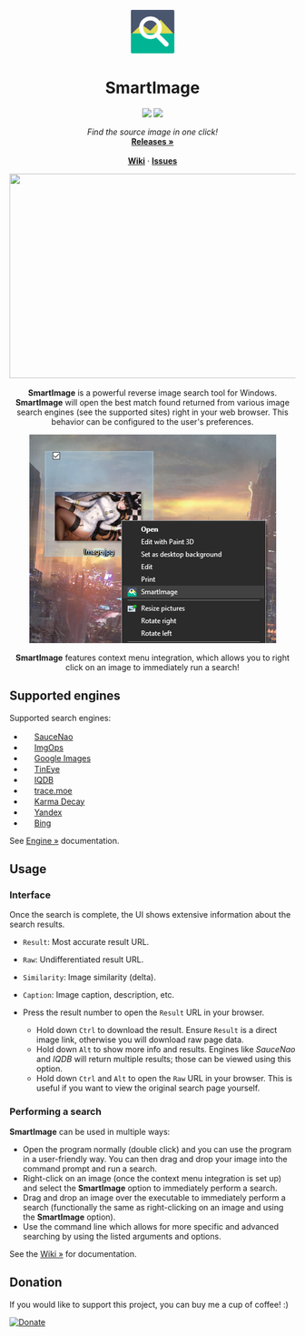 <!-- PROJECT LOGO -->
<br />
<p align="center">
  <a href="https://github.com/Decimation/SmartImage">
    <img src="SmartImage/Icon.png" alt="Logo" width="80" height="80">
  </a>

  <h1 align="center">SmartImage</h1>
  
  <p align="center">
    <a href="https://GitHub.com/Decimation/SmartImage/releases/" alt="Releases">
        <img src="https://img.shields.io/github/release/Decimation/SmartImage.svg" /></a>
    
  <a href="https://GitHub.com/Decimation/SmartImage/releases/" alt="Total Downloads">
        <img src="https://img.shields.io/github/downloads/Decimation/SmartImage/total.svg" /></a>
    
</p>

  <p align="center">
  <i>Find the source image in one click!</i>
    <br />
    <a href="https://github.com/Decimation/SmartImage/releases"><strong>Releases »</strong></a>
    <br />
    <br />
    <a href="https://github.com/Decimation/SmartImage/wiki"><strong>Wiki</strong></a>
    ·
  <a href="https://github.com/Decimation/SmartImage/issues"><strong>Issues</strong></a>
    
  </p>
</p>

<!-- ... -->

<p align="center">
  
  <img src="https://github.com/Decimation/SmartImage/raw/master/Demo.gif" width="640" height="360">
  
  <p align="center"><b>SmartImage</b> is a powerful reverse image search tool for Windows. <b>SmartImage</b> will open the best match found returned from various image search engines (see the supported sites) right in your web browser. This behavior can be configured to the user's preferences.</p>
  
  <p align="center">
  <img src="https://github.com/Decimation/SmartImage/blob/master/Context%20menu%20integration.png" width="435" height="367">
  <p align="center"><b>SmartImage</b> features context menu integration, which allows you to right click on an image to immediately run a search!</p>
  </p>
  
</p>

<!-- ... -->

## Supported engines

Supported search engines:

- <img src="https://saucenao.com/favicon.ico" width="16" height="16"/> [SauceNao](https://saucenao.com/)
- <img src="http://imgops.com/favicon.ico" width="16" height="16"/> [ImgOps](http://imgops.com/)
- <img src="https://images.google.com/favicon.ico" width="16" height="16"/> [Google Images](https://images.google.com/)
- <img src="https://tineye.com/favicon.ico" width="16" height="16"/> [TinEye](https://tineye.com/)
- <img src="https://iqdb.org/favicon.ico" width="16" height="16"/> [IQDB](https://iqdb.org/)
- <img src="https://trace.moe/favicon128.png" width="16" height="16"/> [trace.moe](https://trace.moe/)
- <img src="http://karmadecay.com/favicon.ico" width="16" height="16"/> [Karma Decay](http://karmadecay.com/)
- <img src="https://yandex.com/favicon.ico" width="16" height="16"/> [Yandex](https://yandex.com/images/)
- <img src="https://www.bing.com/favicon.ico" width="16" height="16"/> [Bing](https://www.bing.com/images/)

See [Engine »](https://github.com/Decimation/SmartImage/wiki/Engines) documentation.

<!-- ... -->

## Usage

### Interface

<!--<img src="https://github.com/Decimation/SmartImage/raw/master/Example search results.png" width="492" height="421">-->

Once the search is complete, the UI shows extensive information about the search results.

- `Result`: Most accurate result URL.
- `Raw`: Undifferentiated result URL.
- `Similarity`: Image similarity (delta).
- `Caption`: Image caption, description, etc.

- Press the result number to open the `Result` URL in your browser.
  - Hold down `Ctrl` to download the result. Ensure `Result` is a direct image link, otherwise you will download raw page data.
  - Hold down `Alt` to show more info and results. Engines like *SauceNao* and *IQDB* will return multiple results; those can be viewed using this option.
  - Hold down `Ctrl` and `Alt` to open the `Raw` URL in your browser. This is useful if you want to view the original search page yourself.

### Performing a search

<b>SmartImage</b> can be used in multiple ways:

- Open the program normally (double click) and you can use the program in a user-friendly way. You can then drag and drop your image into the command prompt and run a search.
- Right-click on an image (once the context menu integration is set up) and select the <b>SmartImage</b> option to immediately perform a search.
- Drag and drop an image over the executable to immediately perform a search (functionally the same as right-clicking on an image and using the <b>SmartImage</b> option).
- Use the command line which allows for more specific and advanced searching by using the listed arguments and options.

See the [Wiki »](https://github.com/Decimation/SmartImage/wiki) for documentation.

<!-- ... -->

## Donation

If you would like to support this project, you can buy me a cup of coffee! :)

[![Donate](https://img.shields.io/badge/Donate-PayPal-blue.svg)](https://paypal.me/decimation001?locale.x=en_US)
